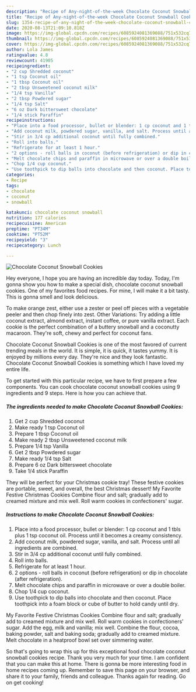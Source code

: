 ```yaml
---
description: "Recipe of Any-night-of-the-week Chocolate Coconut Snowball Cookies"
title: "Recipe of Any-night-of-the-week Chocolate Coconut Snowball Cookies"
slug: 1354-recipe-of-any-night-of-the-week-chocolate-coconut-snowball-cookies
date: 2020-08-13T21:09:10.818Z
image: https://img-global.cpcdn.com/recipes/6085924081369088/751x532cq70/chocolate-coconut-snowball-cookies-recipe-main-photo.jpg
thumbnail: https://img-global.cpcdn.com/recipes/6085924081369088/751x532cq70/chocolate-coconut-snowball-cookies-recipe-main-photo.jpg
cover: https://img-global.cpcdn.com/recipes/6085924081369088/751x532cq70/chocolate-coconut-snowball-cookies-recipe-main-photo.jpg
author: Lola James
ratingvalue: 4.8
reviewcount: 41905
recipeingredient:
- "2 cup Shredded coconut"
- "1 tsp Coconut oil"
- "1 tbsp Coconut oil"
- "2 tbsp Unsweetened coconut milk"
- "1/4 tsp Vanilla"
- "2 tbsp Powdered sugar"
- "1/4 tsp Salt"
- "6 oz Dark bittersweet chocolate"
- "1/4 stick Paraffin"
recipeinstructions:
- "Place into a food processor, bullet or blender: 1 cp coconut and 1 tbls plus 1 tsp coconut oil. Process until it becomes a creamy consistency."
- "Add coconut milk, powdered sugar, vanilla, and salt. Process until all ingredients are combined."
- "Stir in 3/4 cp additional coconut until fully combined."
- "Roll into balls."
- "Refrigerate for at least 1 hour."
- "2 options - roll balls in coconut (before refrigeration) or dip in chocolate (after refrigeration)."
- "Melt chocolate chips and paraffin in microwave or over a double boiler."
- "Chop 1/4 cup coconut."
- "Use toothpick to dip balls into chocolate and then coconut. Place toothpick into a foam block or cube of butter to hold candy until dry."
categories:
- Recipe
tags:
- chocolate
- coconut
- snowball

katakunci: chocolate coconut snowball 
nutrition: 177 calories
recipecuisine: American
preptime: "PT34M"
cooktime: "PT52M"
recipeyield: "3"
recipecategory: Lunch

---
```



![Chocolate Coconut Snowball Cookies](https://img-global.cpcdn.com/recipes/6085924081369088/751x532cq70/chocolate-coconut-snowball-cookies-recipe-main-photo.jpg)

Hey everyone, I hope you are having an incredible day today. Today, I'm gonna show you how to make a special dish, chocolate coconut snowball cookies. One of my favorites food recipes. For mine, I will make it a bit tasty. This is gonna smell and look delicious.

To make orange zest, either use a zester or peel off pieces with a vegetable peeler and then chop finely into zest. Other Variations: Try adding a little coconut extract, almond extract, instant coffee, or pure vanilla extract. Each cookie is the perfect combination of a buttery snowball and a coconutty macaroon. They&#39;re soft, chewy and perfect for coconut fans.

Chocolate Coconut Snowball Cookies is one of the most favored of current trending meals in the world. It is simple, it is quick, it tastes yummy. It is enjoyed by millions every day. They're nice and they look fantastic. Chocolate Coconut Snowball Cookies is something which I have loved my entire life.


To get started with this particular recipe, we have to first prepare a few components. You can cook chocolate coconut snowball cookies using 9 ingredients and 9 steps. Here is how you can achieve that.

<!--inarticleads1-->

##### The ingredients needed to make Chocolate Coconut Snowball Cookies:

1. Get 2 cup Shredded coconut
1. Make ready 1 tsp Coconut oil
1. Prepare 1 tbsp Coconut oil
1. Make ready 2 tbsp Unsweetened coconut milk
1. Prepare 1/4 tsp Vanilla
1. Get 2 tbsp Powdered sugar
1. Make ready 1/4 tsp Salt
1. Prepare 6 oz Dark bittersweet chocolate
1. Take 1/4 stick Paraffin


They will be perfect for your Christmas cookie tray! These festive cookies are portable, sweet, and overall, the best Christmas dessert! My Favorite Festive Christmas Cookies Combine flour and salt; gradually add to creamed mixture and mix well. Roll warm cookies in confectioners&#39; sugar. 

<!--inarticleads2-->

##### Instructions to make Chocolate Coconut Snowball Cookies:

1. Place into a food processor, bullet or blender: 1 cp coconut and 1 tbls plus 1 tsp coconut oil. Process until it becomes a creamy consistency.
1. Add coconut milk, powdered sugar, vanilla, and salt. Process until all ingredients are combined.
1. Stir in 3/4 cp additional coconut until fully combined.
1. Roll into balls.
1. Refrigerate for at least 1 hour.
1. 2 options - roll balls in coconut (before refrigeration) or dip in chocolate (after refrigeration).
1. Melt chocolate chips and paraffin in microwave or over a double boiler.
1. Chop 1/4 cup coconut.
1. Use toothpick to dip balls into chocolate and then coconut. Place toothpick into a foam block or cube of butter to hold candy until dry.


My Favorite Festive Christmas Cookies Combine flour and salt; gradually add to creamed mixture and mix well. Roll warm cookies in confectioners&#39; sugar. Add the egg, milk and vanilla; mix well. Combine the flour, cocoa, baking powder, salt and baking soda; gradually add to creamed mixture. Melt chocolate in a heatproof bowl set over simmering water. 

So that's going to wrap this up for this exceptional food chocolate coconut snowball cookies recipe. Thank you very much for your time. I am confident that you can make this at home. There is gonna be more interesting food in home recipes coming up. Remember to save this page on your browser, and share it to your family, friends and colleague. Thanks again for reading. Go on get cooking!
